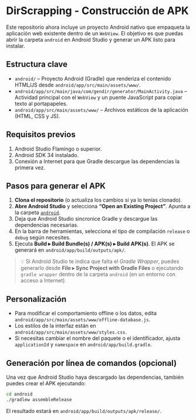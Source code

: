 # DirScrapping - Construcción de APK

Este repositorio ahora incluye un proyecto Android nativo que empaqueta la aplicación web existente dentro de un `WebView`. El objetivo es que puedas abrir la carpeta `android` en Android Studio y generar un APK listo para instalar.

## Estructura clave

- `android/` – Proyecto Android (Gradle) que renderiza el contenido HTML/JS desde `android/app/src/main/assets/www/`.
- `android/app/src/main/java/com/gendir/generator/MainActivity.java` – Actividad principal con el `WebView` y un puente JavaScript para copiar texto al portapapeles.
- `android/app/src/main/assets/www/` – Archivos estáticos de la aplicación (HTML, CSS y JS).

## Requisitos previos

1. Android Studio Flamingo o superior.
2. Android SDK 34 instalado.
3. Conexión a Internet para que Gradle descargue las dependencias la primera vez.

## Pasos para generar el APK

1. **Clona el repositorio** (o actualiza los cambios si ya lo tenías clonado).
2. **Abre Android Studio** y selecciona **“Open an Existing Project”**. Apunta a la carpeta [`android`](./android).
3. Deja que Android Studio sincronice Gradle y descargue las dependencias necesarias.
4. En la barra de herramientas, selecciona el tipo de compilación `release` o `debug` según necesites.
5. Ejecuta **Build ▸ Build Bundle(s) / APK(s) ▸ Build APK(s)**. El APK se generará en `android/app/build/outputs/apk/`.

> 💡 Si Android Studio te indica que falta el *Gradle Wrapper*, puedes generarlo desde **File ▸ Sync Project with Gradle Files** o ejecutando `gradle wrapper` dentro de la carpeta `android` (en un entorno con acceso a Internet).

## Personalización

- Para modificar el comportamiento offline o los datos, edita `android/app/src/main/assets/www/offline-database.js`.
- Los estilos de la interfaz están en `android/app/src/main/assets/www/styles.css`.
- Si necesitas cambiar el nombre del paquete o el identificador, ajusta `applicationId` y `namespace` en `android/app/build.gradle`.

## Generación por línea de comandos (opcional)

Una vez que Android Studio haya descargado las dependencias, también puedes crear el APK ejecutando:

```bash
cd android
./gradlew assembleRelease
```

El resultado estará en `android/app/build/outputs/apk/release/`.
